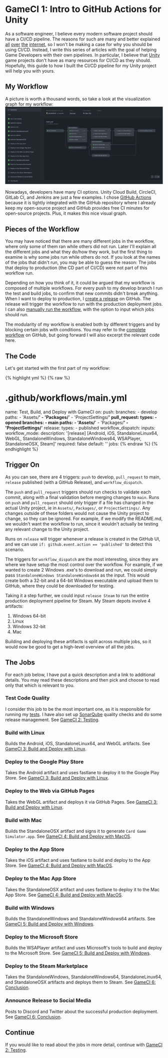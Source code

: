 # GameCI 1: Intro to GitHub Actions for Unity

As a software engineer, I believe every modern software project should have a CI/CD pipeline.
The reasons for such are many and better explained [all](https://www.synopsys.com/glossary/what-is-cicd.html)
 [over](https://www.redhat.com/en/topics/devops/what-is-ci-cd) [the](https://www.infoworld.com/article/3271126/what-is-cicd-continuous-integration-and-continuous-delivery-explained.html)
 [internet](https://en.wikipedia.org/wiki/CI/CD), so I won't be making a case for why you should be using CI/CD.
Instead, I write this series of articles with the goal of helping Game Developers with their own pipelines.
In particular, I believe that [Unity](https://unity.com/) game projects don't have as many resources for CI/CD as they should.
Hopefully, this guide to how I built the CI/CD pipeline for my Unity project will help you with yours.

## My Workflow

A picture is worth a thousand words, so take a look at the visualization graph for my workflow:
[![Test, Build, and Deploy with GameCI](assets/img/cgs-workflow.png)](https://davidmfinol.website/assets/img/cgs-workflow.png)

Nowadays, developers have many CI options.
Unity Cloud Build, CircleCI, GitLab CI, and Jenkins are just a few examples.
I chose [GitHub Actions](https://github.com/features/actions) because it is tightly integrated with the GitHub repository where I already keep my open-source project and GitHub provides free CI minutes for open-source projects.
Plus, it makes this nice visual graph.

## Pieces of the Workflow

You may have noticed that there are many different jobs in the workflow, where only some of them ran while others did not run.
Later I'll explain all the different jobs and what they do/how they work, but the first thing to examine is why some jobs run while others do not.
If you look at the names of the jobs that didn't run, you may be able to guess the reason: The jobs that deploy to production (the CD part of CI/CD) were not part of this workflow run.

Depending on how you think of it, it could be argued that my workflow is composed of multiple workflows.
For every push to my develop branch I run the test and build jobs, to confirm that new commits didn't break anything.
When I want to deploy to production, I [create a release](https://docs.github.com/en/repositories/releasing-projects-on-github/managing-releases-in-a-repository#creating-a-release) on GitHub.
The release will trigger the workflow to run with the production deployment jobs.
I can also [manually run the workflow](https://docs.github.com/en/actions/managing-workflow-runs/manually-running-a-workflow), with the option to input which jobs should run.

The modularity of my workflow is enabled both by different triggers and by blocking certain jobs with conditions.
You may refer to the [complete workflow](https://github.com/finol-digital/Card-Game-Simulator/blob/develop/.github/workflows/main.yml) on GitHub, but going forward I will also excerpt the relevant code here.

## The Code

Let's get started with the first part of my workflow:

{% highlight yml %}
{% raw %}
# .github/workflows/main.yml
name: Test, Build, and Deploy with GameCI
on:
  push:
    branches:
      - develop
    paths:
      - 'Assets/**'
      - 'Packages/**'
      - 'ProjectSettings/**'
  pull_request:
    types:
      - opened
    branches:
      - main
    paths:
      - 'Assets/**'
      - 'Packages/**'
      - 'ProjectSettings/**'
  release:
    types:
      - published
  workflow_dispatch:
    inputs:
      workflow_mode:
        description: '[release] [Android, iOS, StandaloneLinux64, WebGL, StandaloneWindows, StandaloneWindows64, WSAPlayer, StandaloneOSX, Steam]'
        required: false
        default: ''
jobs:
{% endraw %}
{% endhighlight %}

## Trigger On

As you can see, there are 4 triggers: `push` to develop, `pull_request` to main, `release` published (with a GitHub Release), and `workflow_dispatch`.

The `push` and `pull_request` triggers should run checks to validate each commit, along with a final validation before merging changes to `main`.
Runs on `push` and `pull_request` should only trigger if a file has changed in the actual Unity project, ie in `Assets/`, `Packages/`, or `ProjectSettings/`.
Any changes outside of these folders would not cause the Unity project to change, so they can be ignored.
For example, if we modify the README.md, we wouldn't want the workflow to run, since it wouldn't actually be testing any relevant change to the Unity project.

Runs on `release` will trigger whenever a release is created in the GitHub UI, and we can use `if: github.event.action == 'published'` to detect this scenario.

The triggers for `workflow_dispatch` are the most interesting, since they are where we have setup the most control over the workflow.
For example, if we wanted to create 2 Windows .exe's to download and run, we could simply pass `StandaloneWindows StandaloneWindows64` as the input.
This would create both a 32-bit and a 64-bit Windows executable and upload them to GitHub, where they could be downloaded for testing.

Taking it a step further, we could input `release Steam` to run the entire production deployment pipeline for Steam.
My Steam depots involve 4 artifacts:
1. Windows 64-bit
2. Linux
3. Windows 32-bit
4. Mac

Building and deploying these artifacts is split across multiple jobs, so it would now be good to get a high-level overview of all the jobs.

## The Jobs

For each job below, I have put a quick description and a link to additional details.
You may read these descriptions and then pick and choose to read only that which is relevant to you.

### Test Code Quality
I consider this job to be the most important one, as it is responsible for running my [tests](https://docs.unity3d.com/Manual/testing-editortestsrunner.html).
I have also set up [SonarQube](https://www.sonarqube.org/) quality checks and do some release management.
See [GameCI 2: Testing](gameci-2_testing.html).

### Build with Linux
Builds the Android, iOS, StandaloneLinux64, and WebGL artifacts.
See [GameCI 3: Build and Deploy with Linux](gameci-3_linux.html).

### Deploy to the Google Play Store
Takes the Android artifact and uses fastlane to deploy it to the Google Play Store.
See [GameCI 3: Build and Deploy with Linux](gameci-3_linux.html).

### Deploy to the Web via GitHub Pages
Takes the WebGL artifact and deploys it via GitHub Pages.
See [GameCI 3: Build and Deploy with Linux](gameci-3_linux.html).

### Build with Mac
Builds the StandaloneOSX artifact and signs it to generate `Card Game Simulator.app`.
See [GameCI 4: Build and Deploy with MacOS](gameci-4_mac.html).

### Deploy to the App Store
Takes the iOS artifact and uses fastlane to build and deploy to the App Store.
See [GameCI 4: Build and Deploy with MacOS](gameci-4_mac.html).

### Deploy to the Mac App Store
Takes the StandaloneOSX artifact and uses fastlane to deploy it to the Mac App Store.
See [GameCI 4: Build and Deploy with MacOS](gameci-4_mac.html).

### Build with Windows
Builds the StandaloneWindows and StandaloneWindows64 artifacts.
See [GameCI 5: Build and Deploy with Windows](gameci-5_windows.html).

### Deploy to the Microsoft Store
Builds the WSAPlayer artifact and uses Microsoft's tools to build and deploy to the Microsoft Store.
See [GameCI 5: Build and Deploy with Windows](gameci-5_windows.html).

### Deploy to the Steam Marketplace
Takes the StandaloneWindows, StandaloneWindows64, StandaloneLinux64, and StandaloneOSX artifacts and deploys them to Steam.
See [GameCI 6: Conclusion](gameci-6_conclusion.html).

### Announce Release to Social Media
Posts to Discord and Twitter about the successful production deployment.
See [GameCI 6: Conclusion](gameci-6_conclusion.html).

## Continue

If you would like to read about the jobs in more detail, continue with [GameCI 2: Testing](gameci-2_testing.html).
